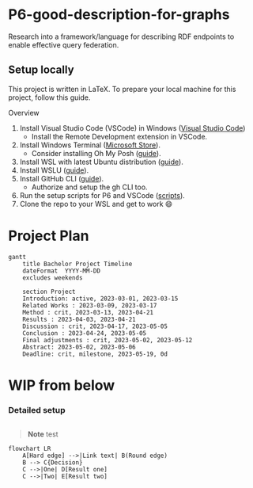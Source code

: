 # P6-good-description-for-graphs
Research into a framework/language for describing RDF endpoints to enable effective query federation.

## Setup locally
This project is written in LaTeX. To prepare your local machine for this project, follow this guide.

Overview

1. Install Visual Studio Code (VSCode) in Windows ([Visual Studio Code](https://code.visualstudio.com "Visual Studio Code website"))
   - Install the Remote Development extension in VSCode.
2. Install Windows Terminal ([Microsoft Store](https://www.microsoft.com/store/productId/9N0DX20HK701 "Windows Terminal in MS Store")).
   - Consider installing Oh My Posh ([guide](https://learn.microsoft.com/en-us/windows/terminal/tutorials/custom-prompt-setup "Oh My Posh tutorial")).
3. Install WSL with latest Ubuntu distribution ([guide](https://learn.microsoft.com/en-us/windows/wsl/install "Install Linux on Windows with WSL")).
4. Install WSLU ([guide](https://wslutiliti.es/wslu/install.html "wslu wiki")).
5. Install GitHub CLI ([guide](https://github.com/cli/cli/blob/trunk/docs/install_linux.md "Installing gh on Linux and BSD")).
   - Authorize and setup the gh CLI too.
6. Run the setup scripts for P6 and VSCode ([scripts](https://github.com/AAU-Dat/scripts "WSL setup scripts")).
7. Clone the repo to your WSL and get to work :smile:

# Project Plan
```mermaid
gantt
    title Bachelor Project Timeline
    dateFormat  YYYY-MM-DD
    excludes weekends
    
    section Project
    Introduction: active, 2023-03-01, 2023-03-15
    Related Works : 2023-03-09, 2023-03-17
    Method : crit, 2023-03-13, 2023-04-21
    Results : 2023-04-03, 2023-04-21
    Discussion : crit, 2023-04-17, 2023-05-05
    Conclusion : 2023-04-24, 2023-05-05
	Final adjustments : crit, 2023-05-02, 2023-05-12
	Abstract: 2023-05-02, 2023-05-06
	Deadline: crit, milestone, 2023-05-19, 0d
```

# WIP from below
### Detailed setup

```bash
```


>**Note**
> test



```mermaid
flowchart LR
    A[Hard edge] -->|Link text| B(Round edge)
    B --> C{Decision}
    C -->|One| D[Result one]
    C -->|Two| E[Result two]

```

